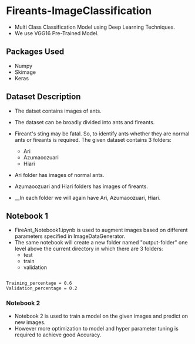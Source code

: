 # Fireants-ImageClassification
- Multi Class Classification Model using Deep Learning Techniques.
- We use VGG16 Pre-Trained Model.

## Packages Used
- Numpy
- Skimage
- Keras

## Dataset Description
- The datset contains images of ants. 
- The dataset can be broadly divided into ants and fireants. 
- Fireant's sting may be fatal. So, to identify ants whether they are normal ants or fireants is required.
The given dataset contains 3 folders:
  - Ari
  - Azumaoozuari
  - Hiari
  
- Ari folder has images of normal ants.
- Azumaoozuari and Hiari folders has images of fireants.
- __In each folder we will again have Ari, Azumaoozuari, Hiari.


## Notebook 1
- FireAnt_Notebook1.ipynb is used to augment images based on different parameters specified in ImageDataGenerator. 
- The same notebook will create a new folder named "output-folder" one level above the current directory in which there are 3 folders:
  - test
  - train
  - validation
  
```text

Training_percentage = 0.6
Validation_percentage = 0.2
```

### Notebook 2
- Notebook 2 is used to train a model on the given images and predict on new images.
- However more optimization to model and hyper parameter tuning is required to achieve good Accuracy.
